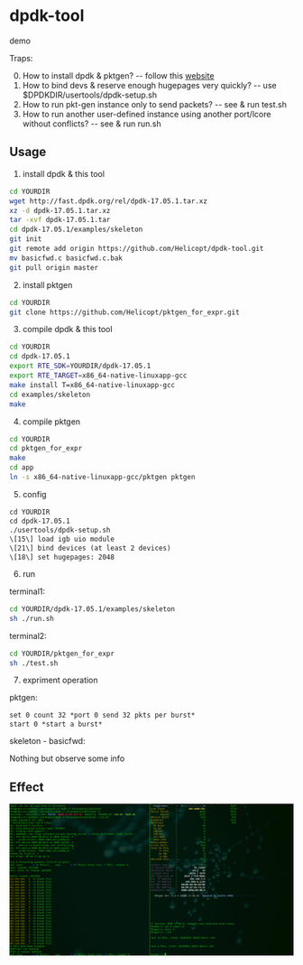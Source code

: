 # dpdk-tool
demo

Traps:

0. How to install dpdk & pktgen? -- follow this [website](http://www.jianshu.com/p/dcb6ccc83ea5)
1. How to bind devs & reserve enough hugepages very quickly? -- use $DPDKDIR/usertools/dpdk-setup.sh
2. How to run pkt-gen instance only to send packets? -- see & run test.sh
3. How to run another user-defined instance using another port/lcore without conflicts? -- see & run run.sh


## Usage

1. install dpdk & this tool
```sh
cd YOURDIR
wget http://fast.dpdk.org/rel/dpdk-17.05.1.tar.xz
xz -d dpdk-17.05.1.tar.xz
tar -xvf dpdk-17.05.1.tar
cd dpdk-17.05.1/examples/skeleton
git init
git remote add origin https://github.com/Helicopt/dpdk-tool.git
mv basicfwd.c basicfwd.c.bak
git pull origin master
```
2. install pktgen
```sh
cd YOURDIR
git clone https://github.com/Helicopt/pktgen_for_expr.git

```
3. compile dpdk & this tool
```sh
cd YOURDIR
cd dpdk-17.05.1
export RTE_SDK=YOURDIR/dpdk-17.05.1
export RTE_TARGET=x86_64-native-linuxapp-gcc
make install T=x86_64-native-linuxapp-gcc
cd examples/skeleton
make
```
4. compile pktgen
```sh
cd YOURDIR
cd pktgen_for_expr
make
cd app
ln -s x86_64-native-linuxapp-gcc/pktgen pktgen
```
5. config
```
cd YOURDIR
cd dpdk-17.05.1
./usertools/dpdk-setup.sh
\[15\] load igb uio module
\[21\] bind devices (at least 2 devices)
\[18\] set hugepages: 2048
```
6. run

terminal1:
```sh
cd YOURDIR/dpdk-17.05.1/examples/skeleton
sh ./run.sh
```
terminal2:
```sh
cd YOURDIR/pktgen_for_expr
sh ./test.sh
```

7. expriment operation

pktgen:
```
set 0 count 32 *port 0 send 32 pkts per burst*
start 0 *start a burst*
```
skeleton - basicfwd:

Nothing but observe some info

## Effect

![](./effect.png)
